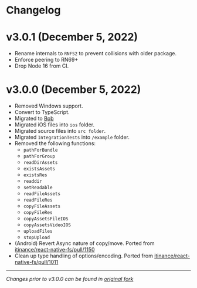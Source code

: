 # Changelog

# v3.0.1 (December 5, 2022)
 * Rename internals to `RNFS2` to prevent collisions with older package.
 * Enforce peering to RN69+
 * Drop Node 16 from CI.

# v3.0.0 (December 5, 2022)

 * Removed Windows support.
 * Convert to TypeScript.
 * Migrated to [Bob](https://github.com/callstack/react-native-builder-bob)
 * Migrated iOS files into `ios` folder.
 * Migrated source files into `src folder`.
 * Migrated `IntegrationTests` into `/example` folder.
 * Removed the following functions:
   * `pathForBundle`
   * `pathForGroup`
   * `readDirAssets`
   * `existsAssets`
   * `existsRes`
   * `readdir`
   * `setReadable`
   * `readFileAssets`
   * `readFileRes`
   * `copyFileAssets`
   * `copyFileRes`
   * `copyAssetsFileIOS`
   * `copyAssetsVideoIOS`
   * `uploadFiles`
   * `stopUpload`
 * (Android) Revert Async nature of copy/move. Ported from [itinance/react-native-fs/pull/1150](https://github.com/itinance/react-native-fs/pull/1150)
 * Clean up type handling of options/encoding. Ported from [itinance/react-native-fs/pull/1011](https://github.com/itinance/react-native-fs/pull/1011)

---
_Changes prior to v3.0.0 can be found in [original fork](https://github.com/itinance/react-native-fs)_
